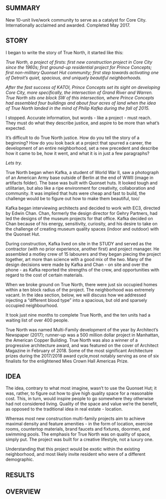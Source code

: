 ## SUMMARY

New 10-unit live/work community to serve as a catalyst for Core City. Internationally acclaimed and awarded. Completed May 2017.


## STORY

I began to write the story of True North, it started like this:

*True North, a project of firsts: first new construction project in Core City since the 1960s; first ground-up residential project for Prince Concepts; first non-military Quonset Hut community; first step towards activating one of Detroit’s quiet, spacious, and uniquely beautiful neighborhoods.*

*After the fast success of KATOI, Prince Concepts set its sight on developing Core City, more specifically, the intersection of Grand River and Warren. True North sits one block SW of this intersection, where Prince Concepts had assembled four buildings and about four acres of land when the idea of True North landed in the mind of Philip Kafka during the fall of 2015.*

I stopped. Accurate information, but words - like a project - must reach. They must do what they describe justice, and aspire to be more than what’s expected.

It’s difficult to do True North justice. How do you tell the story of a beginning? How do you look back at a project that spurred a career, the development of an entire neighborhood, set a new precedent and describe how it came to be, how it went, and what it is in just a few paragraphs?

*Lets try.*

True North began when Kafka, a student of World War II, saw a photograph of an American Army base outside of Berlin at the end of WWII (image in artifacts folder). The base was built with Quonset huts. It looked tough and utilitarian, but also like a ripe environment for creativity, collaboration and community. It was implied that huts were cheap and fast to build, the challenge would be to figure out how to make them beautiful, too/

Kafka began interviewing architects and decided to work with EC3, directed by Edwin Chan. Chan, formerly the design director for Gehry Partners, had led the designs of the museum projects for that office. Kafka decided on Chan because of his energy, sensitivity, curiosity, and his desire to take on the challenge of creating museum quality spaces (indoor and outdoor) with the Quonset Hut.

During construction, Kafka lived on site in the STUDY and served as the contractor (with no prior experience, another first) and project manager. He assembled a motley crew of 15 labourers and they began piecing the project together, art more than science with a good mix of the two. Many of the design decisions were made by Kafka and Chan - on site and over the phone - as Kafka reported the strengths of the crew, and opportunities with regard to the cost of certain materials.

When we broke ground on True North, there were just six occupied homes within a ten block radius of the project. The neighborhood was extremely vacant. In the idea section, below, we will discuss how we addressed injecting a “different blood type” into a spacious, but old and sparsely occupied neighbourhood.

It took just nine months to complete True North, and the ten units had a waiting list of over 400 people.

True North was named Multi-Family development of the year by Architect’s Newspaper (2017); runner-up was a 500 million dollar project in Manhattan, the American Copper Building. True North was also a winner of a progressive architecture award, and was featured on the cover of Architect Magazine in February of 2018. Some of the most significant Architecture prizes during the 2017/2018 award cycle,most notably serving as one of six finalists for the enlightened Mies Crown Hall Americas Prize.


## IDEA

The idea, contrary to what most imagine, wasn’t to use the Quonset Hut; it was, rather, to figure out how to give high quality space for a reasonable cost. This, in turn, would inspire people to go somewhere they otherwise had not considered living. Quality of the space and value we’re the benefit, as opposed to the traditional idea in real estate - location.

Whereas most new construction multi-family projects aim to achieve maximal density and feature amenities - in the form of location, exercise rooms, countertop materials, brand faucets and fixtures, doormen, and swimming pools. The emphasis for True North was on quality of space, simply put. The project was built for a creative lifestyle, not a luxury one.

Understanding that this project would be exotic within the existing neighborhood, and most likely invite resident who were of a different demographic.


## RESULTS


## OVERVIEW
